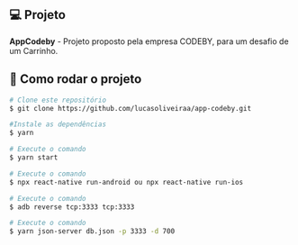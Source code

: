 ## 💻 Projeto

**AppCodeby** - Projeto proposto pela empresa CODEBY, para um desafio de um Carrinho.

## 🚀 Como rodar o projeto

```bash
# Clone este repositório
$ git clone https://github.com/lucasoliveiraa/app-codeby.git

#Instale as dependências
$ yarn

# Execute o comando
$ yarn start

# Execute o comando
$ npx react-native run-android ou npx react-native run-ios

# Execute o comando
$ adb reverse tcp:3333 tcp:3333

# Execute o comando
$ yarn json-server db.json -p 3333 -d 700
```
